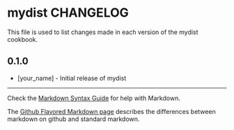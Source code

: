 mydist CHANGELOG
================

This file is used to list changes made in each version of the mydist cookbook.

0.1.0
-----
- [your_name] - Initial release of mydist

- - -
Check the [Markdown Syntax Guide](http://daringfireball.net/projects/markdown/syntax) for help with Markdown.

The [Github Flavored Markdown page](http://github.github.com/github-flavored-markdown/) describes the differences between markdown on github and standard markdown.
